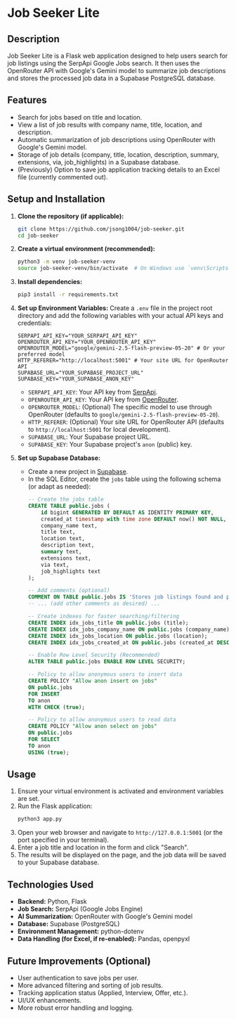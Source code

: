 # Job Seeker Lite

## Description

Job Seeker Lite is a Flask web application designed to help users search for job listings using the SerpApi Google Jobs search. It then uses the OpenRouter API with Google's Gemini model to summarize job descriptions and stores the processed job data in a Supabase PostgreSQL database.

## Features

-   Search for jobs based on title and location.
-   View a list of job results with company name, title, location, and description.
-   Automatic summarization of job descriptions using OpenRouter with Google's Gemini model.
-   Storage of job details (company, title, location, description, summary, extensions, via, job_highlights) in a Supabase database.
-   (Previously) Option to save job application tracking details to an Excel file (currently commented out).

## Setup and Installation

1.  **Clone the repository (if applicable):**
    ```bash
    git clone https://github.com/jsong1004/job-seeker.git
    cd job-seeker
    ```

2.  **Create a virtual environment (recommended):**
    ```bash
    python3 -m venv job-seeker-venv
    source job-seeker-venv/bin/activate  # On Windows use `venv\Scripts\activate`
    ```

3.  **Install dependencies:**
    ```bash
    pip3 install -r requirements.txt
    ```

4.  **Set up Environment Variables:**
    Create a `.env` file in the project root directory and add the following variables with your actual API keys and credentials:
    ```env
    SERPAPI_API_KEY="YOUR_SERPAPI_API_KEY"
    OPENROUTER_API_KEY="YOUR_OPENROUTER_API_KEY"
    OPENROUTER_MODEL="google/gemini-2.5-flash-preview-05-20" # Or your preferred model
    HTTP_REFERER="http://localhost:5001" # Your site URL for OpenRouter API
    SUPABASE_URL="YOUR_SUPABASE_PROJECT_URL"
    SUPABASE_KEY="YOUR_SUPABASE_ANON_KEY"
    ```
    -   `SERPAPI_API_KEY`: Your API key from [SerpApi](https://serpapi.com/).
    -   `OPENROUTER_API_KEY`: Your API key from [OpenRouter](https://openrouter.ai/).
    -   `OPENROUTER_MODEL`: (Optional) The specific model to use through OpenRouter (defaults to `google/gemini-2.5-flash-preview-05-20`).
    -   `HTTP_REFERER`: (Optional) Your site URL for OpenRouter API (defaults to `http://localhost:5001` for local development).
    -   `SUPABASE_URL`: Your Supabase project URL.
    -   `SUPABASE_KEY`: Your Supabase project's `anon` (public) key.

5.  **Set up Supabase Database:**
    -   Create a new project in [Supabase](https://supabase.com/).
    -   In the SQL Editor, create the `jobs` table using the following schema (or adapt as needed):
        ```sql
        -- Create the jobs table
        CREATE TABLE public.jobs (
            id bigint GENERATED BY DEFAULT AS IDENTITY PRIMARY KEY,
            created_at timestamp with time zone DEFAULT now() NOT NULL,
            company_name text,
            title text,
            location text,
            description text,
            summary text,
            extensions text,
            via text,
            job_highlights text
        );

        -- Add comments (optional)
        COMMENT ON TABLE public.jobs IS 'Stores job listings found and processed by the Job Seeker Lite app.';
        -- ... (add other comments as desired) ...

        -- Create indexes for faster searching/filtering
        CREATE INDEX idx_jobs_title ON public.jobs (title);
        CREATE INDEX idx_jobs_company_name ON public.jobs (company_name);
        CREATE INDEX idx_jobs_location ON public.jobs (location);
        CREATE INDEX idx_jobs_created_at ON public.jobs (created_at DESC);

        -- Enable Row Level Security (Recommended)
        ALTER TABLE public.jobs ENABLE ROW LEVEL SECURITY;

        -- Policy to allow anonymous users to insert data
        CREATE POLICY "Allow anon insert on jobs"
        ON public.jobs
        FOR INSERT
        TO anon
        WITH CHECK (true);

        -- Policy to allow anonymous users to read data
        CREATE POLICY "Allow anon select on jobs"
        ON public.jobs
        FOR SELECT
        TO anon
        USING (true);
        ```

## Usage

1.  Ensure your virtual environment is activated and environment variables are set.
2.  Run the Flask application:
    ```bash
    python3 app.py
    ```
3.  Open your web browser and navigate to `http://127.0.0.1:5001` (or the port specified in your terminal).
4.  Enter a job title and location in the form and click "Search".
5.  The results will be displayed on the page, and the job data will be saved to your Supabase database.

## Technologies Used

-   **Backend:** Python, Flask
-   **Job Search:** SerpApi (Google Jobs Engine)
-   **AI Summarization:** OpenRouter with Google's Gemini model
-   **Database:** Supabase (PostgreSQL)
-   **Environment Management:** python-dotenv
-   **Data Handling (for Excel, if re-enabled):** Pandas, openpyxl

## Future Improvements (Optional)

-   User authentication to save jobs per user.
-   More advanced filtering and sorting of job results.
-   Tracking application status (Applied, Interview, Offer, etc.).
-   UI/UX enhancements.
-   More robust error handling and logging.